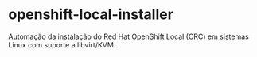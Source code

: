 # openshift-local-installer
Automação da instalação do Red Hat OpenShift Local (CRC) em sistemas Linux com suporte a libvirt/KVM.
